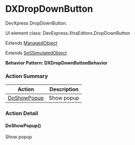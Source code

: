 # DXDropDownButton

DevXpress DropDownButton.
 
UI element class: DevExpress.XtraEditors.DropDownButton

Extends [ManagedObject](ManagedObject.md)

Extends [SeSSimulatedObject](SeSSimulatedObject.md)





**Behavior Pattern: DXDropDownButtonBehavior**


<!-- ============================== property summary ========================== -->

	
<!-- ============================== action summary ========================== -->



### Action Summary

|  **Action** | **Description** | 
| ----------- | --------------- |
|	[DoShowPopup](#DoShowPopup) | Show popup |




<!-- ============================== property detail ========================== -->
	
	
<!-- ============================== action detail ========================== -->
	
### Action Detail
		
<a name="DoShowPopup"></a>    
#### DoShowPopup()

Show popup





<a name="see.also.dxdropdownbutton.doshowpopup"></a>

	

